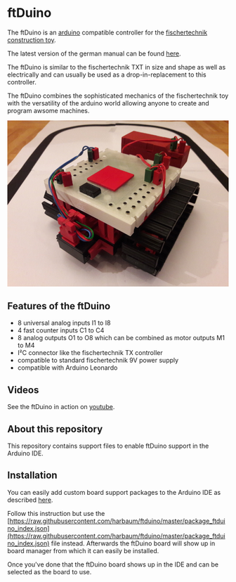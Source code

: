 # ftDuino

The ftDuino is an [arduino](http://arduino.cc) compatible controller for the
[fischertechnik construction toy](http://fischertechnik.de).

The latest version of the german manual can be found [here](https://github.com/harbaum/ftduino/raw/master/manual.pdf).

The ftDuino is similar to the fischertechnik TXT in size and shape as
well as electrically and can usually be used as a drop-in-replacement
to this controller.

The ftDuino combines the sophisticated mechanics of the fischertechnik
toy with the versatility of the arduino world allowing anyone to create
and program awsome machines.

![ftDuino based robot](doc/ftduino.jpg)

## Features of the ftDuino

   - 8 universal analog inputs I1 to I8
   - 4 fast counter inputs C1 to C4
   - 8 analog outputs O1 to O8 which can be combined as motor outputs M1 to M4
   - I²C connector like the fischertechnik TX controller  
   - compatible to standard fischertechnik 9V power supply
   - compatible with Arduino Leonardo

## Videos

See the ftDuino in action on [youtube](https://www.youtube.com/playlist?list=PLi6a2BPpYcCTMfehFcKaVUSZGubVMpxHx).

## About this repository

This repository contains support files to enable ftDuino support in
the Arduino IDE.

## Installation

You can easily add custom board support packages to the Arduino IDE
as described [here](https://learn.adafruit.com/add-boards-arduino-v164/overview).

Follow this instruction but use the [https://raw.githubusercontent.com/harbaum/ftduino/master/package_ftduino_index.json](https://raw.githubusercontent.com/harbaum/ftduino/master/package_ftduino_index.json) file instead. Afterwards the ftDuino board will show up in board manager from which it can easily be installed.

Once you've done that the ftDuino board shows up in the IDE and can be selected as the board to use.
